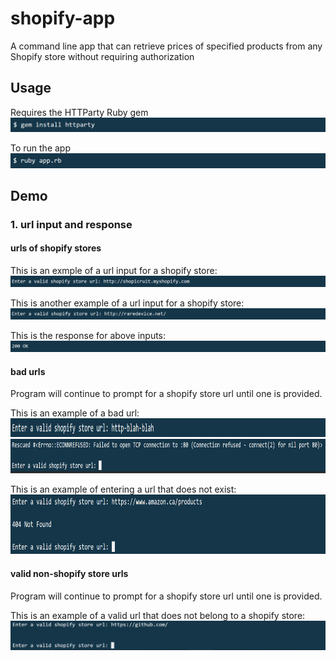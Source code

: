 # shopify-app
A command line app that can retrieve prices of specified products from any Shopify store without requiring authorization

## Usage
Requires the HTTParty Ruby gem
![](/screenshots/install_httparty.PNG)

To run the app
![](/screenshots/run_app.PNG)

## Demo

### 1. url input and response

#### urls of shopify stores
This is an exmple of a url input for a shopify store:
![](/screenshots/valid_url_prompt_1.PNG)

This is another example of a url input for a shopify store:
![](/screenshots/valid_url_prompt_2.PNG)

This is the response for above inputs:
![](/screenshots/response_200.PNG)

#### bad urls
Program will continue to prompt for a shopify store url until one is provided.

This is an example of a bad url:
<img src="/screenshots/invalid_url_prompt_1.PNG" alt="alt text" width="900" height="30">
<img src="/screenshots/invalid_url_response_1.PNG" alt="alt text" width="900" height="55">

This is an example of entering a url that does not exist:
<img src="/screenshots/invalid_url_prompt_response_3.PNG" alt="alt text" width="900" height="95">

#### valid non-shopify store urls
Program will continue to prompt for a shopify store url until one is provided.

This is an example of a valid url that does not belong to a shopify store:
![](/screenshots/invalid_url_prompt_response_2.PNG)

